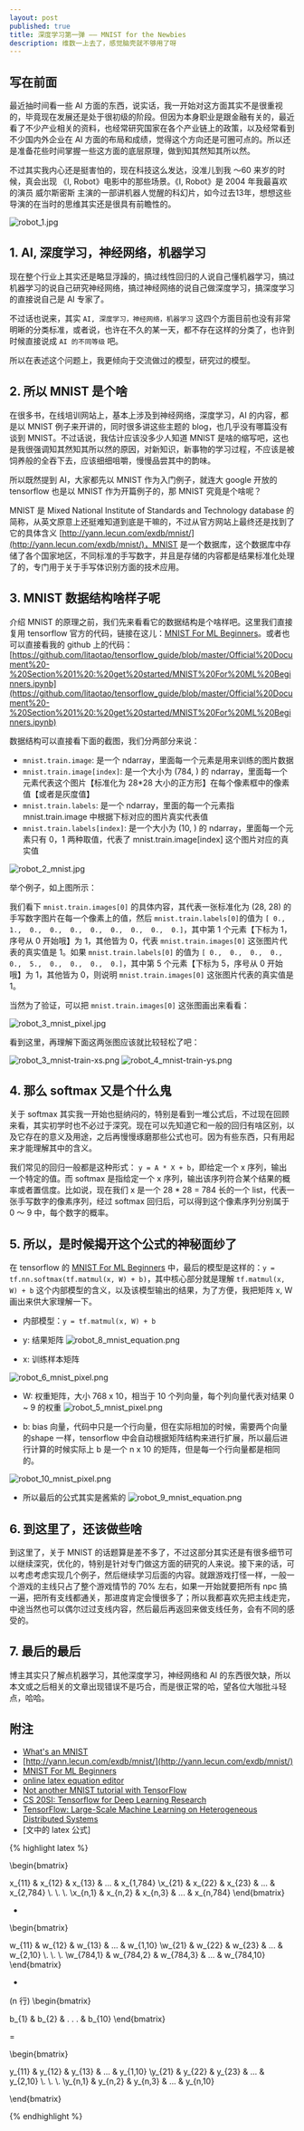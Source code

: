 ```yaml
---
layout: post
published: true
title: 深度学习第一弹 —— MNIST for the Newbies
description: 维数一上去了，感觉脑壳就不够用了呀
---  
```



## 写在前面

最近抽时间看一些 AI 方面的东西，说实话，我一开始对这方面其实不是很重视的，毕竟现在发展还是处于很初级的阶段。但因为本身职业是跟金融有关的，最近看了不少产业相关的资料，也经常研究国家在各个产业链上的政策，以及经常看到不少国内外企业在 AI 方面的布局和成绩，觉得这个方向还是可圈可点的。所以还是准备花些时间掌握一些这方面的底层原理，做到知其然知其所以然。

不过其实我内心还是挺害怕的，现在科技这么发达，没准儿到我 ～60 来岁的时候，真会出现 《I, Robot》电影中的那些场景。《I, Robot》是 2004 年我最喜欢的演员 威尔斯密斯 主演的一部讲机器人觉醒的科幻片，如今过去13年，想想这些导演的在当时的思维其实还是很具有前瞻性的。


![robot_1.jpg](../images/robot_1.jpg)


## 1. AI, 深度学习，神经网络，机器学习

现在整个行业上其实还是略显浮躁的，搞过线性回归的人说自己懂机器学习，搞过机器学习的说自己研究神经网络，搞过神经网络的说自己做深度学习，搞深度学习的直接说自己是 AI 专家了。

不过话也说来，其实 `AI, 深度学习，神经网络，机器学习` 这四个方面目前也没有非常明晰的分类标准，或者说，也许在不久的某一天，都不存在这样的分类了，也许到时候直接说成 `AI 的不同等级` 吧。

所以在表述这个问题上，我更倾向于交流做过的模型，研究过的模型。


## 2. 所以 MNIST 是个啥

在很多书，在线培训网站上，基本上涉及到神经网络，深度学习，AI 的内容，都是以 MNIST 例子来开讲的，同时很多讲这些主题的 blog，也几乎没有哪篇没有谈到 MNIST。不过话说，我估计应该没多少人知道 MNIST 是啥的缩写吧，这也是我很强调知其然知其所以然的原因，对新知识，新事物的学习过程，不应该是被饲养般的全吞下去，应该细细咀嚼，慢慢品尝其中的韵味。

所以既然提到 AI，大家都先以 MNIST 作为入门例子，就连大 google 开放的 tensorflow 也是以 MNIST 作为开篇例子的，那 MNIST 究竟是个啥呢？

MNIST 是 Mixed National Institute of Standards and Technology database 的简称，从英文原意上还挺难知道到底是干嘛的，不过从官方网站上最终还是找到了它的具体含义 [http://yann.lecun.com/exdb/mnist/](http://yann.lecun.com/exdb/mnist/)，MNIST 是一个数据库，这个数据库中存储了各个国家地区，不同标准的手写数字，并且是存储的内容都是结果标准化处理了的，专门用于关于手写体识别方面的技术应用。


## 3. MNIST 数据结构啥样子呢

介绍 MNIST 的原理之前，我们先来看看它的数据结构是个啥样吧。这里我们直接复用 tensorflow 官方的代码，链接在这儿：[MNIST For ML Beginners](https://www.tensorflow.org/get_started/mnist/beginners)。或者也可以直接看我的 github 上的代码：[https://github.com/litaotao/tensorflow_guide/blob/master/Official%20Document%20-%20Section%201%20:%20get%20started/MNIST%20For%20ML%20Beginners.ipynb](https://github.com/litaotao/tensorflow_guide/blob/master/Official%20Document%20-%20Section%201%20:%20get%20started/MNIST%20For%20ML%20Beginners.ipynb)

数据结构可以直接看下面的截图，我们分两部分来说：

- `mnist.train.image`: 是一个 ndarray，里面每一个元素是用来训练的图片数据
- `mnist.train.image[index]`: 是一个大小为 (784, ) 的 ndarray，里面每一个元素代表这个图片【标准化为 28*28 大小的正方形】在每个像素框中的像素值【或者是灰度值】
- `mnist.train.labels`: 是一个 ndarray，里面的每一个元素指 mnist.train.image 中根据下标对应的图片真实代表值
- `mnist.train.labels[index]`: 是一个大小为 (10, ) 的 ndarray，里面每一个元素只有 0，1 两种取值，代表了 mnist.train.image[index] 这个图片对应的真实值 

![robot_2_mnist.jpg](../images/robot_2_mnist.jpg)

举个例子，如上图所示：

我们看下 `mnist.train.images[0]` 的具体内容，其代表一张标准化为 (28, 28) 的手写数字图片在每一个像素上的值，然后 `mnist.train.labels[0]`的值为 `[ 0.,  1.,  0.,  0.,  0.,  0.,  0.,  0.,  0.,  0.]`，其中第 1 个元素【下标为 1，序号从 0 开始哦】为 1，其他皆为 0，代表 `mnist.train.images[0]` 这张图片代表的真实值是 1。如果 `mnist.train.labels[0]` 的值为 `[ 0.,  0.,  0.,  0.,  0.,  5.,  0.,  0.,  0.,  0.]`，其中第 5 个元素【下标为 5，序号从 0 开始哦】为 1，其他皆为 0，则说明 `mnist.train.images[0]` 这张图片代表的真实值是 1。

当然为了验证，可以把 `mnist.train.images[0]` 这张图画出来看看：

![robot_3_mnist_pixel.jpg](../images/robot_3_mnist_pixel.jpg)

看到这里，再理解下面这两张图应该就比较轻松了吧：

![robot_3_mnist-train-xs.png](../images/robot_3_mnist-train-xs.png)
![robot_4_mnist-train-ys.png](../images/robot_4_mnist-train-ys.png)


## 4. 那么 softmax 又是个什么鬼

关于 softmax 其实我一开始也挺纳闷的，特别是看到一堆公式后，不过现在回顾来看，其实初学时也不必过于深究。现在可以先知道它和一般的回归有啥区别，以及它存在的意义及用途，之后再慢慢琢磨那些公式也可。因为有些东西，只有用起来才能理解其中的含义。

我们常见的回归一般都是这种形式： `y = A * X + b`，即给定一个 x 序列，输出一个特定的值。而 softmax 是指给定一个 x 序列，输出该序列符合某个结果的概率或者置信度。比如说，现在我们 x 是一个 28 * 28 = 784 长的一个 list，代表一张手写数字的像素序列，经过 softmax 回归后，可以得到这个像素序列分别属于 0 ～ 9 中，每个数字的概率。


## 5. 所以，是时候揭开这个公式的神秘面纱了

在 tensorflow 的 [MNIST For ML Beginners](https://www.tensorflow.org/get_started/mnist/beginners) 中，最后的模型是这样的：`y = tf.nn.softmax(tf.matmul(x, W) + b)`，其中核心部分就是理解 `tf.matmul(x, W) + b` 这个内部模型的含义，以及该模型输出的结果，为了方便，我把矩阵 x, W 画出来供大家理解一下。

- 内部模型：`y = tf.matmul(x, W) + b`
- y: 结果矩阵
![robot_8_mnist_equation.png](../images/robot_8_mnist_equation.png)

- x: 训练样本矩阵

![robot_6_mnist_pixel.png](../images/robot_6_mnist_pixel.png)


- W: 权重矩阵，大小 768 x 10，相当于 10 个列向量，每个列向量代表对结果 0 ~ 9 的权重
![robot_5_mnist_pixel.png](../images/robot_5_mnist_pixel.png)

- b: bias 向量，代码中只是一个行向量，但在实际相加的时候，需要两个向量的shape 一样，tensorflow 中会自动根据矩阵结构来进行扩展，所以最后进行计算的时候实际上 b 是一个 n x 10 的矩阵，但是每一个行向量都是相同的。

![robot_10_mnist_pixel.png](../images/robot_10_mnist_pixel.png)

- 所以最后的公式其实是酱紫的
![robot_9_mnist_equation.png](../images/robot_9_mnist_equation.png)


## 6. 到这里了，还该做些啥

到这里了，关于 MNIST 的话题算是差不多了，不过这部分其实还是有很多细节可以继续深究，优化的，特别是针对专门做这方面的研究的人来说。接下来的话，可以考虑考虑实现几个例子，然后继续学习后面的内容。就跟游戏打怪一样，一般一个游戏的主线只占了整个游戏情节的 70% 左右，如果一开始就要把所有 npc 搞一遍，把所有支线都通关，那进度肯定会慢很多了；所以我都喜欢先把主线走完，中途当然也可以偶尔过过支线内容，然后最后再返回来做支线任务，会有不同的感受的。


## 7. 最后的最后

博主其实只了解点机器学习，其他深度学习，神经网络和 AI 的东西很欠缺，所以本文或之后相关的文章出现错误不是巧合，而是很正常的哈，望各位大咖批斗轻点，哈哈。


## 附注

- [What's an MNIST](https://www.youtube.com/watch?v=iQdWX1327XQ)
- [http://yann.lecun.com/exdb/mnist/](http://yann.lecun.com/exdb/mnist/)
- [MNIST For ML Beginners](https://www.tensorflow.org/get_started/mnist/beginners)
- [online latex equation editor](http://www.hostmath.com/)
- [Not another MNIST tutorial with TensorFlow](https://www.oreilly.com/learning/not-another-mnist-tutorial-with-tensorflow)
- [CS 20SI: Tensorflow for Deep Learning Research](http://web.stanford.edu/class/cs20si/index.html)
- [TensorFlow: Large-Scale Machine Learning on Heterogeneous Distributed Systems](http://download.tensorflow.org/paper/whitepaper2015.pdf)
- [文中的 latex 公式]

{% highlight latex %}

\begin{bmatrix}

x_{11} & x_{12} & x_{13} & ... & x_{1,784}
\\x_{21} & x_{22} & x_{23} & ... & x_{2,784}
\\.
\\.
\\.
\\x_{n,1} & x_{n,2} & x_{n,3} & ... & x_{n,784}
\end{bmatrix}

*

\begin{bmatrix}

w_{11} & w_{12} & w_{13} & ... & w_{1,10}
\\w_{21} & w_{22} & w_{23} & ... & w_{2,10}
\\.
\\.
\\.
\\w_{784,1} & w_{784,2} & w_{784,3} & ... & w_{784,10}
\end{bmatrix}

+ 

(n 行)
\begin{bmatrix}

b_{1} & b_{2} & . . . & b_{10}
\end{bmatrix}

= 

\begin{bmatrix}

y_{11} & y_{12} & y_{13} & ... & y_{1,10}
\\y_{21} & y_{22} & y_{23} & ... & y_{2,10}
\\.
\\.
\\.
\\y_{n,1} & y_{n,2} & y_{n,3} & ... & y_{n,10}

\end{bmatrix}


{% endhighlight %}
